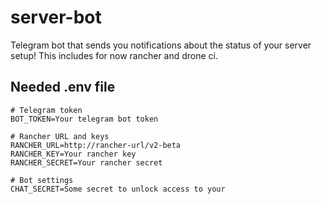 # server-bot
Telegram bot that sends you notifications about the status of your server setup!
This includes for now rancher and drone ci.

## Needed .env file
```
# Telegram token
BOT_TOKEN=Your telegram bot token

# Rancher URL and keys
RANCHER_URL=http://rancher-url/v2-beta
RANCHER_KEY=Your rancher key
RANCHER_SECRET=Your rancher secret

# Bot settings
CHAT_SECRET=Some secret to unlock access to your 
```
